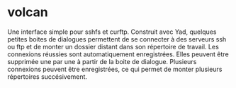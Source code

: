 # volcan
Une interface simple pour sshfs et curftp.
Construit avec Yad, quelques petites boites de dialogues permettent de se connecter à des serveurs ssh ou ftp et de monter un dossier distant dans son répertoire de travail.
Les connexions réussies sont automatiquement enregistrées. Elles peuvent être supprimée une par une à partir de la boite de dialogue.
Plusieurs connexions peuvent être enregistrées, ce qui permet de monter plusieurs répertoires succésivement.

